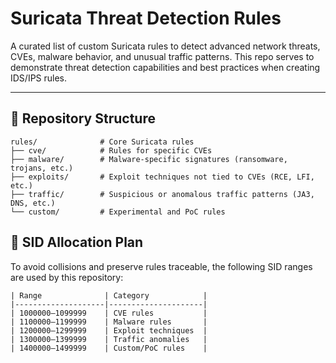 # Suricata Threat Detection Rules

A curated list of custom Suricata rules to detect advanced network threats, CVEs, malware behavior, and unusual traffic patterns.
This repo serves to demonstrate threat detection capabilities and best practices when creating IDS/IPS rules.

---

## 📂 Repository Structure

```text
rules/              # Core Suricata rules
├── cve/            # Rules for specific CVEs
├── malware/        # Malware-specific signatures (ransomware, trojans, etc.)
├── exploits/       # Exploit techniques not tied to CVEs (RCE, LFI, etc.)
├── traffic/        # Suspicious or anomalous traffic patterns (JA3, DNS, etc.)
└── custom/         # Experimental and PoC rules
```

## 🔢 SID Allocation Plan

To avoid collisions and preserve rules traceable, the following SID ranges are used by this repository:

```text
| Range              | Category            |
|--------------------|---------------------|
| 1000000–1099999    | CVE rules           |
| 1100000–1199999    | Malware rules       |
| 1200000–1299999    | Exploit techniques  |
| 1300000–1399999    | Traffic anomalies   |
| 1400000–1499999    | Custom/PoC rules    |